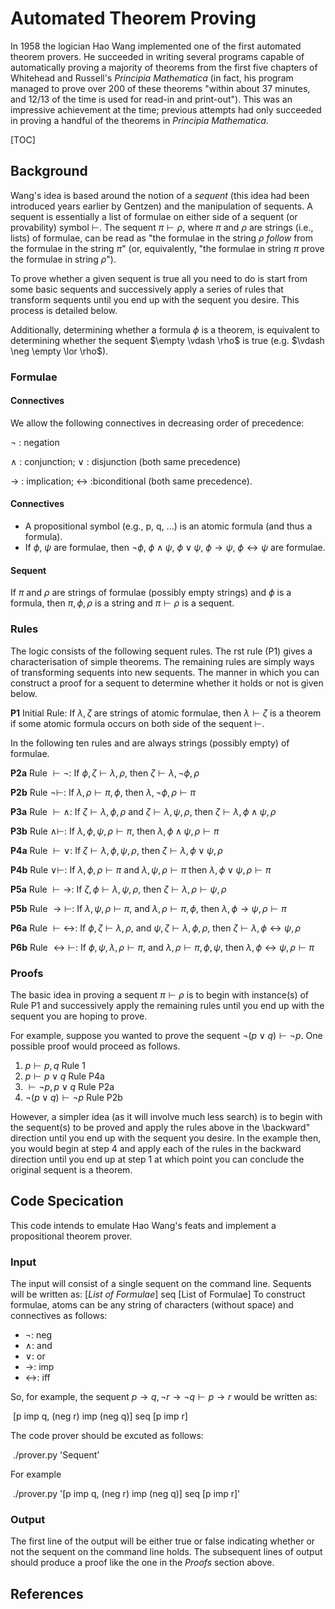 # Automated Theorem Proving

In 1958 the logician Hao Wang implemented one of the first automated theorem provers. He succeeded in writing several programs capable of automatically proving a majority of theorems from the first five chapters of Whitehead and Russell's *Principia Mathematica* (in fact, his program managed to prove over 200 of these theorems "within about 37 minutes, and 12/13 of the time is used for read-in and print-out"). This  was an impressive achievement at the time; previous attempts had only succeeded in proving a handful of the theorems in *Principia Mathematica*.

[TOC]

## Background

Wang's idea is based around the notion of a *sequent* (this idea had been introduced years earlier by Gentzen) and the manipulation of sequents. A sequent is essentially a list of formulae on either side of a sequent (or provability) symbol $\vdash$. The sequent $\pi \vdash \rho$, where $\pi$ and $\rho$ are strings (i.e., lists) of formulae, can be read as "the formulae in the string $\rho$ *follow* from the formulae in the string $\pi$" (or, equivalently, "the formulae in string $\pi$ prove the formulae in string $\rho$").

To prove whether a given sequent is true all you need to do is start from some basic sequents and successively apply a series of rules that transform sequents until you end up with the sequent you desire. This process is detailed below.

Additionally, determining whether a formula $\phi$ is a theorem, is equivalent to determining whether the sequent $\empty \vdash \rho$ is true (e.g. $\vdash \neg \empty \lor \rho$).

### Formulae

#### Connectives

We allow the following connectives in decreasing order of precedence:

$\neg$ : negation

$\land$ : conjunction; $\lor$ : disjunction (both same precedence)

$\rightarrow$ : implication; $\leftrightarrow$ :biconditional (both same precedence).

#### Connectives

- A propositional symbol (e.g., p, q, ...) is an atomic formula (and thus a formula).
- If $\phi$, $\psi$ are formulae, then $\neg \phi$, $\phi \land \psi$, $\phi \lor \psi$, $\phi \rightarrow \psi$, $\phi \leftrightarrow \psi$  are formulae.

#### Sequent

If $\pi$ and $\rho$ are strings of formulae (possibly empty strings) and $\phi$ is a formula, then $\pi, \phi, \rho$ is a string and $\pi \vdash \rho$ is a sequent.

### Rules

The logic consists of the following sequent rules. The rst rule (P1) gives a characterisation of simple theorems. The remaining rules are simply ways of transforming sequents into new sequents. The manner in which you can construct a proof for a sequent to determine whether it holds or not is given below.

**P1** Initial Rule: If $\lambda, \zeta$ are strings of atomic formulae, then $\lambda \vdash \zeta$ is a theorem if some atomic formula occurs on both side of the sequent $\vdash$.

In the following ten rules  and  are always strings (possibly empty) of formulae.

**P2a** Rule $\vdash \neg$: If $\phi, \zeta \vdash \lambda, \rho$, then $\zeta \vdash \lambda, \neg \phi, \rho$

**P2b** Rule $\neg \vdash$: If $\lambda, \rho \vdash \pi, \phi$, then $\lambda, \neg \phi, \rho \vdash \pi$

**P3a** Rule $\vdash \land$: If $\zeta \vdash \lambda, \phi, \rho$ and $\zeta \vdash \lambda, \psi, \rho$, then $\zeta \vdash \lambda, \phi \land \psi, \rho$

**P3b** Rule $\land \vdash$: If $\lambda, \phi, \psi, \rho \vdash \pi$, then $\lambda, \phi \land \psi, \rho \vdash \pi$

**P4a** Rule $\vdash \lor$: If $\zeta \vdash \lambda, \phi, \psi, \rho$, then $\zeta \vdash \lambda, \phi \lor \psi, \rho$

**P4b** Rule $\lor \vdash$: If $\lambda, \phi, \rho \vdash \pi$ and $\lambda, \psi, \rho \vdash \pi$ then $\lambda, \phi \lor \psi, \rho \vdash \pi$

**P5a** Rule $\vdash \rightarrow$: If $\zeta, \phi \vdash \lambda, \psi, \rho$, then $\zeta \vdash \lambda, \rho \vdash \psi, \rho$

**P5b** Rule $\rightarrow \vdash$: If $\lambda, \psi,\rho \vdash \pi$, and $\lambda, \rho \vdash \pi, \phi$, then $\lambda, \phi \rightarrow \psi, \rho \vdash \pi$

**P6a** Rule $\vdash \leftrightarrow$: If $\phi, \zeta \vdash \lambda, \rho$, and $\psi, \zeta \vdash \lambda, \phi, \rho$, then $\zeta \vdash \lambda, \phi \leftrightarrow \psi, \rho$

**P6b** Rule $\leftrightarrow \vdash$: If $\phi, \psi, \lambda, \rho \vdash \pi$, and $\lambda, \rho \vdash \pi, \phi, \psi$, then $\lambda, \phi \leftrightarrow \psi, \rho \vdash \pi$

### Proofs

The basic idea in proving a sequent $\pi \vdash \rho$ is to begin with instance(s) of Rule P1 and successively apply the remaining rules until you end up with the sequent you are hoping to prove.

For example, suppose you wanted to prove the sequent $\neg(p \lor q) \vdash \neg p$. One possible proof would proceed as follows.

1. $p \vdash p, q$						Rule 1
2. $p \vdash p \lor q$					Rule P4a
3. $\vdash \neg p, p \lor q$					Rule P2a
4. $\neg (p \lor q) \vdash \neg p$				Rule P2b

However, a simpler idea (as it will involve much less search) is to begin with the sequent(s) to be proved and apply the rules above in the \backward" direction until you end up with the sequent you desire. In the example then, you would begin at step 4 and apply each of the rules in the backward direction until you end up at step 1 at which point you can conclude the original sequent is a theorem.

## Code Specication

This code intends to emulate Hao Wang's feats and implement a propositional theorem prover.

### Input

The input will consist of a single sequent on the command line. Sequents will be written as: [*List of Formulae*] seq [List of Formulae] To construct formulae, atoms can be any string of characters (without space) and connectives as follows:

- $\neg$: neg
- $\land$: and
- $\lor$: or
- $\rightarrow$: imp
- $\leftrightarrow$: iff

So, for example, the sequent $p \rightarrow q, \neg r \rightarrow \neg q \vdash p \rightarrow r$ would be written as:

​	[p imp q, (neg r) imp (neg q)] seq [p imp r]

The code prover should be excuted as follows: 

​	./prover.py 'Sequent'

For example 

​	./prover.py '[p imp q, (neg r) imp (neg q)] seq [p imp r]'

### Output

The first line of the output will be either true or false indicating whether or not the sequent on the command line holds. The subsequent lines of output should produce a proof like the one in the *Proofs* section above.

## References

[1]: https://ieeexplore.ieee.org/abstract/document/5392526	"Hao Wang, Toward Mechanical Mathematics, IBM Journal for Research and Development, volume 4, 1960 (Reprinted in: Hao Wang, &quot;Logic, Computers, and Sets&quot;, Sciene Press, Peking, 1962. Hao Wang, &quot;A Survey of Mathematical Logic&quot;, North Holland Publishing Company, 1964. Hao Wang, &quot;Logic, Computers, and Sets&quot;, Chelsea Publishing Company, New York, 1970.)"
[2]: https://plato.stanford.edu/entries/principia-mathematica/	"Alfred North Whitehead and Bertrand Russell, Principia Mathematica, 2nd Edition, Cambridge"

